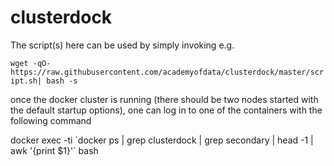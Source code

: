 # clusterdock

The script(s) here can be used by simply invoking e.g.

`wget -qO- https://raw.githubusercontent.com/academyofdata/clusterdock/master/script.sh|
 bash -s`

once the docker cluster is running (there should be two nodes started with the default startup options), one can log in to one of the containers with the following command

docker exec -ti \`docker ps | grep clusterdock | grep secondary | head -1 | awk '{print $1}'\` bash

